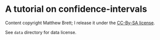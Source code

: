# A tutorial on confidence-intervals

Content copyright Matthew Brett; I release it under the [CC-By-SA
license](https://creativecommons.org/licenses/by-sa/4.0/deed.en).

See `data` directory for data license.
